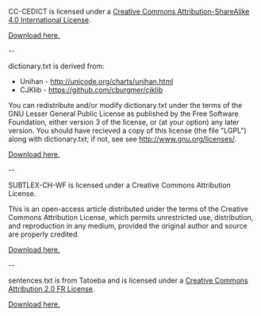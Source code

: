 CC-CEDICT is licensed under a
[Creative Commons Attribution-ShareAlike 4.0 International License](https://creativecommons.org/licenses/by-sa/4.0/).

[Download here.](https://www.mdbg.net/chinese/dictionary?page=cc-cedict)

--

dictionary.txt is derived from:

- Unihan - http://unicode.org/charts/unihan.html
- CJKlib - https://github.com/cburgmer/cjklib

You can redistribute and/or modify dictionary.txt under the terms of the GNU
Lesser General Public License as published by the Free Software Foundation,
either version 3 of the license, or (at your option) any later version. You
should have recieved a copy of this license (the file "LGPL") along with
dictionary.txt; if not, see see <http://www.gnu.org/licenses/>.

[Download here.](https://github.com/skishore/makemeahanzi)

--

SUBTLEX-CH-WF is licensed under a Creative Commons Attribution License.

This is an open-access article distributed under the terms of the Creative
Commons Attribution License, which permits unrestricted use, distribution, and
reproduction in any medium, provided the original author and source are properly
credited.

[Download here.](https://www.ncbi.nlm.nih.gov/pmc/articles/PMC2880003/)

--

sentences.txt is from Tatoeba and is licensed under a
[Creative Commons Attribution 2.0 FR License](https://creativecommons.org/licenses/by/2.0/fr/).

[Download here.](https://tatoeba.org/en/downloads)
